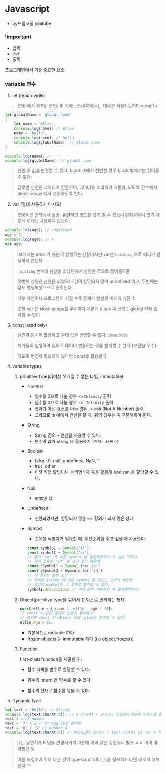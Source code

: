 # Javascript

- by드림코딩 youtube 



### !important

- 입력
- `연산`
- 출력

프로그래밍에서 가장 중요한 요소



### variable 변수

1. let (read / write)

> ES6 에서 추가된 문법/ IE 외에 브라우저에서는 대부분 적용가능하다  `mutable`

```js
let globalName = 'global name'
{
    let name = 'ellie';
    console.log(name); // ellie
    name = 'hello';
    console.log(name); // hello
    console.log(globalName); // global name
}

console.log(name); // ' '
console.log(globalName); // global name
```

> 선언 후 값을 변경할 수 있다. block 내에서 선언할 경우 block 밖에서는 읽어올 수 없다.
>
> 글로벌 선언은 데이터에 잔존하여, 데이터를 소비하기 때문에, 되도록 함수에서 block scope 에서 선언하도록 한다.



2. var (절대 사용하지 마시오)

> ES6이전 문법에서 활용. 유연하고 코드를 쉽게 짤 수 있으나 위험부담이 크기 때문에 이제는 사용하지 않는다.

```js
console.log(age); // undefined
age = 4;
console.log(age); // 4
var age;
```

> let에서는 error 가 충분히 발생하는 상황이지만 var은 `hoisting` 으로  에러가 발생하지 않는다.
>
> `hoisting` 변수의 선언을 최상단에서 선언한 것으로 끌어올려줌
>
> 첫번째 상황은 선언은 되었으나 값이 할당되지 않아 undefined 이고, 두번째는 값도 할당되었으므로 출력된다.
>
> 매우 유연하나 프로그램이 커질 수록 문제가 발생할 여지가 커진다.
>
> 또한 var 은 block scope를 무시하기 때문에 block 내 선언도 global 하게 출력할 수 있다



3. const (read only)

> 선언과 동시에 할당하고 절대 값을 변경할 수 없다. `immutable`
>
> 해커들이 침입하여 임의로 데이터 변경하는 것을 방지할 수 있다.(보안상 우수)
>
> 되도록 변경이 필요하지 않다면 const를 활용한다.



4. variable types

   1. primitive type(더이상 쪼개질 수 없는 타입, immutable)

      - Number

        - 양수를 0으로 나눌 경우 -> `Infinity` 출력
        - 음수를 0으로 나눌 경우 -> `-Infinity` 출력
        - 숫자가 아닌 요소를 나눌 경우 -> `NaN` (Not A Number) 출력
        - 그러므로 js 내에서 연산을 할 때, 위의 경우는 꼭 구분해줘야 한다.

      - String

        - String 간의 `+` 연산을 사용할 수 있다.
        - 변수의 값과 string 을 활용하기 `(백틱) ${변수} `

      - Boolean

        - false : 0, null, undefined, NaN, ''
        - true: other
        - 이외 직접 할당이나 논리연산자 등을 활용해 boolean 을 할당할 수 있다.

      - Null

        - empty 값

      - Undefined

        - 선언되었지만, 할당되지 않음 == 정의가 되지 않은 상태

      - Symbol

        - 고유한 식별자가 필요할 때, 우선순위를 주고 싶을 때 사용한다.

        ```js
        const symblo1 = Symbol('id');
        const symbol2 = Symbol('id'); 
        // 둘다 'id' 에 대한 symbol 을 할당해줬으나 두 값은 다르다. 
        // 각자 고유한 'id' 를 갖고 있기 때문에
        const gSymbol1 = Symbol.for('id')
        const gSymbol2 = Symbole.for('id')
        // 이 경우는 둘이 같다
        // 주어진 string 에 대한 symbol 을 만드는 것이기 때문에
        // 참고로 symbol은 그 자체로 출력할 수 없다.
        symbol1.descriptoin // 이와 같이 변환시킨 후 출력해야한다.
        ```

        

   2. Object(primitive type을 묶어서 한 박스로 관리하는 형태)

      ```js
      const ellie = { name : 'ellie', age : 20};
      // const 의 값은 절대로 변경이 불가하다.
      // 하지만 const 된 object 내의 value는 변경할 수 있다.
      ellie.age = 21;
      ```

      - 기본적으로 mutable 하다
      - frozen objects 는 immutable 하다 (i.e object.freeze())

   3. Function

      first-class function을 제공한다 :

      - 함수 자체를 변수로 할당할 수 있다.

      - 함수의 return 을 함수로 할 수 있다.

      - 함수의 인자로 함수를 넣을 수 있다.

        

5. Dynamic type

```js
let text = 'hello'; // String
console.log(text.charAt(0)); // h charAt = stirng 타입에서 0번째 인덱스를 출력)
text = 1 // Number
text = '7' + 5 // String 75로 출력됨
text = '8' / '2' // Number 4
console.log(text.charAt(0)) // Uncaught Error / text.charAt is not A function!!!
```

> js는 유연하게 타입을 변경시키기 때문에 위와 같은 상황들이 발생 ㅎㅎ 이미 겪어봤던 일
>
> 이를 해결하기 위해 나온 것이 typescript 이다. js를 정복하고 나면 배우기 매우 쉽다 ^^